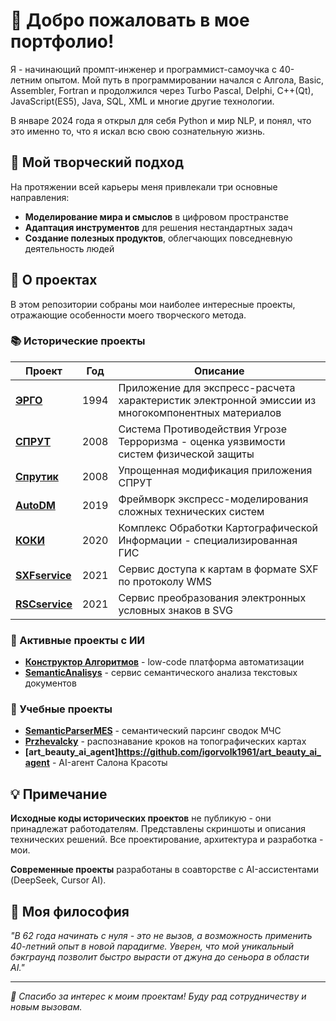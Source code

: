 # 👋 Добро пожаловать в мое портфолио!

Я - начинающий промпт-инженер и программист-самоучка с 40-летним опытом. Мой путь в программировании начался с Алгола, Basic, Assembler, Fortran и продолжился через Turbo Pascal, Delphi, C++(Qt), JavaScript(ES5), Java, SQL, XML и многие другие технологии.

В январе 2024 года я открыл для себя Python и мир NLP, и понял, что это именно то, что я искал всю свою сознательную жизнь.

## 🎯 Мой творческий подход

На протяжении всей карьеры меня привлекали три основные направления:
- **Моделирование мира и смыслов** в цифровом пространстве
- **Адаптация инструментов** для решения нестандартных задач
- **Создание полезных продуктов**, облегчающих повседневную деятельность людей

## 🚀 О проектах

В этом репозитории собраны мои наиболее интересные проекты, отражающие особенности моего творческого метода.

### 📚 Исторические проекты

| Проект | Год | Описание |
|--------|-----|----------|
| **[ЭРГО](https://github.com/igorvolk1961/ergo)** | 1994 | Приложение для экспресс-расчета характеристик электронной эмиссии из многокомпонентных материалов |
| **[СПРУТ](https://github.com/igorvolk1961/sprut)** | 2008 | Система Противодействия Угрозе Терроризма - оценка уязвимости систем физической защиты |
| **[Спрутик](https://github.com/igorvolk1961/sprutik)** | 2008 | Упрощенная модификация приложения СПРУТ |
| **[AutoDM](https://github.com/igorvolk1961/AutoDM)** | 2019 | Фреймворк экспресс-моделирования сложных технических систем |
| **[КОКИ](https://github.com/igorvolk1961/koki)** | 2020 | Комплекс Обработки Картографической Информации - специализированная ГИС |
| **[SXFservice](https://github.com/igorvolk1961/SXFservice)** | 2021 | Сервис доступа к картам в формате SXF по протоколу WMS |
| **[RSCservice](https://github.com/igorvolk1961/RSCservice)** | 2021 | Сервис преобразования электронных условных знаков в SVG |

### 🤖 Активные проекты с ИИ

- **[Конструктор Алгоритмов](https://github.com/igorvolk1961/algorithm-builder)** - low-code платформа автоматизации
- **[SemanticAnalisys](https://github.com/igorvolk1961/SemanticAnalisys)** - сервис семантического анализа текстовых документов

### 📖 Учебные проекты

- **[SemanticParserMES](https://github.com/igorvolk1961/SemanticParserMES)** - семантический парсинг сводок МЧС
- **[Przhevalcky](https://github.com/igorvolk1961/przhevalsky)** - распознавание кроков на топографических картах
- **[art_beauty_ai_agent]https://github.com/igorvolk1961/art_beauty_ai_agent** - АI-агент Салона Красоты

## 💡 Примечание

**Исходные коды исторических проектов** не публикую - они принадлежат работодателям. Представлены скриншоты и описания технических решений.  Все проектирование, архитектура и разработка - мои.

**Современные проекты** разработаны в соавторстве с AI-ассистентами (DeepSeek, Cursor AI).

## 🌟 Моя философия

*"В 62 года начинать с нуля - это не вызов, а возможность применить 40-летний опыт в новой парадигме. Уверен, что мой уникальный бэкграунд позволит быстро вырасти от джуна до сеньора в области AI."*

---

*💫 Спасибо за интерес к моим проектам! Буду рад сотрудничеству и новым вызовам.*
